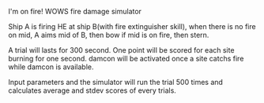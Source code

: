 I'm on fire! WOWS fire damage simulator

Ship A is firing HE at ship B(with fire extinguisher skill), when there is no fire on mid, A aims mid of B, then bow if mid is on fire, then stern.

A trial will lasts for 300 second. One point will be scored for each site burning for one second. damcon will be activated once a site catchs fire while damcon is available.

Input parameters and the simulator will run the trial 500 times and calculates average and stdev scores of every trials. 
